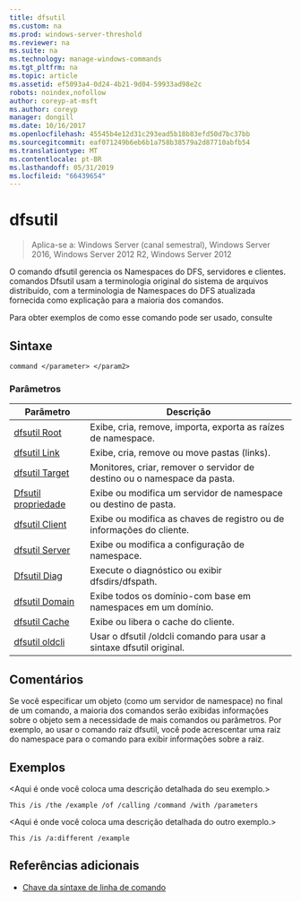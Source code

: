 ```yaml
---
title: dfsutil
ms.custom: na
ms.prod: windows-server-threshold
ms.reviewer: na
ms.suite: na
ms.technology: manage-windows-commands
ms.tgt_pltfrm: na
ms.topic: article
ms.assetid: ef5093a4-0d24-4b21-9d04-59933ad98e2c
robots: noindex,nofollow
author: coreyp-at-msft
ms.author: coreyp
manager: dongill
ms.date: 10/16/2017
ms.openlocfilehash: 45545b4e12d31c293ead5b18b83efd50d7bc37bb
ms.sourcegitcommit: eaf071249b6eb6b1a758b38579a2d87710abfb54
ms.translationtype: MT
ms.contentlocale: pt-BR
ms.lasthandoff: 05/31/2019
ms.locfileid: "66439654"
---
```

# <a name="dfsutil"></a>dfsutil

>Aplica-se a: Windows Server (canal semestral), Windows Server 2016, Windows Server 2012 R2, Windows Server 2012

O comando dfsutil gerencia os Namespaces do DFS, servidores e clientes. comandos Dfsutil usam a terminologia original do sistema de arquivos distribuído, com a terminologia de Namespaces do DFS atualizada fornecida como explicação para a maioria dos comandos.

Para obter exemplos de como esse comando pode ser usado, consulte 

## <a name="syntax"></a>Sintaxe

```
command </parameter> </param2>
```

### <a name="parameters"></a>Parâmetros

|Parâmetro|Descrição|
|-------|--------|
|[dfsutil Root](dfsutil-root.md)|Exibe, cria, remove, importa, exporta as raízes de namespace.|
|[dfsutil Link](dfsutil-link.md)|Exibe, cria, remove ou move pastas \(links\).|
|[dfsutil Target](dfsutil-target.md)|Monitores, criar, remover o servidor de destino ou o namespace da pasta.|
|[Dfsutil propriedade](dfsutil-property.md)|Exibe ou modifica um servidor de namespace ou destino de pasta.|
|[dfsutil Client](dfsutil-client.md)|Exibe ou modifica as chaves de registro ou de informações do cliente.|
|[dfsutil Server](dfsutil-server.md)|Exibe ou modifica a configuração de namespace.|
|[Dfsutil Diag](dfsutil-diag.md)|Execute o diagnóstico ou exibir dfsdirs\/dfspath.|
|[dfsutil Domain](dfsutil-domain.md)|Exibe todos os domínio\-com base em namespaces em um domínio.|
|[dfsutil Cache](dfsutil-cache.md)|Exibe ou libera o cache do cliente.|
|[dfsutil oldcli](dfsutil-oldcli.md)|Usar o dfsutil \/oldcli comando para usar a sintaxe dfsutil original.|

## <a name="remarks-optional-section"></a>Comentários <optional section>
Se você especificar um objeto \(como um servidor de namespace\) no final de um comando, a maioria dos comandos serão exibidas informações sobre o objeto sem a necessidade de mais comandos ou parâmetros. Por exemplo, ao usar o comando raiz dfsutil, você pode acrescentar uma raiz do namespace para o comando para exibir informações sobre a raiz.

## <a name="BKMK_Examples"></a>Exemplos
&lt;Aqui é onde você coloca uma descrição detalhada do seu exemplo.&gt;

```
This /is /the /example /of /calling /command /with /parameters
```

&lt;Aqui é onde você coloca uma descrição detalhada do outro exemplo.&gt;

```
This /is /a:different /example
```

## <a name="additional-references"></a>Referências adicionais

-   [Chave da sintaxe de linha de comando](command-line-syntax-key.md)


